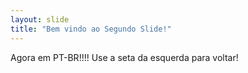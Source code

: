 ```yaml
---
layout: slide
title: "Bem vindo ao Segundo Slide!"
---
```

Agora em PT-BR!!!!
Use a seta da esquerda para voltar!
